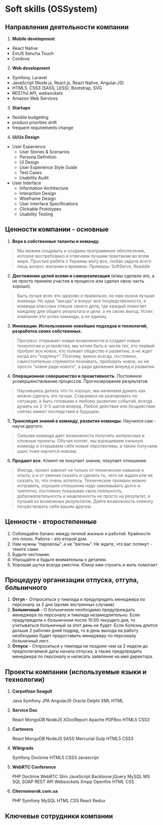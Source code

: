 # Soft skills (OSSystem)

## Направления деятельности компании

1. **Mobile development**
  * React Native
  * ExtJS Sencha Touch
  * Cordova

2. **Web development**
  * Symfony, Laravel
  * JavaScript (Node.js, React.js, React Native, Angular.JS)
  * HTML5, CSS3 (SASS, LESS), Bootstrap, SVG
  * RESTful API, websockets
  * Amazon Web Services

3. **Startups**
  * flexible budgeting
  * product priorities shift
  * frequent requirements change
  
4. **Ui/Ux Design**
  * User Experience
    * User Stories & Scenarios
    * Persona Definition
    * UI Design
    * User Experience Style Guide
    * Test Cases
    * Usability Audit
  * User Interface
    * Information Architecture
    * Interaction Design
    * Wireframe Design
    * User Interface Specifications
    * Clickable Prototypes
    * Usability Testing

## Ценности компании - основные

1. **Вера в собственные таланты и команду.** 

> Мы можем создавать и создаем программное обеспечение, которое востребовано и отвечаем лучшим практикам во всем мире. 
> Простые ребята с Украины могу все, любая задача всего лишь вопрос желания и времени.
> Примеры: SoftServe, Readdle


2. **Достижение целей всеми и самореализация** (я/мы сделали это, а не просто приняли участие в процессе 
или сделал свою часть хорошо).

> Быть лучше всех это здорово и правильно, но нам нужна лучшая команда. 
> Не одна “звезда” и вокруг все посредственности, а команда классных спецов своего дела, где каждый помогает каждому 
> для общего результата и цели, а не своих выгод. Успех компании это успех команды, а не единиц

3. **Инновации. Использование новейших подходов и технологий, разработка своих собственных.**

> Прогресс открывает новые возможности и создает новые технологии и устройства, мы хотим быть в числе тех, 
> кто первый пробует все новое, кто толкает общество к развитию, а не ждет когда его “подтянут”. 
> Поэтому, важно всегда, постоянно, самостоятельно стремится познавать, пробовать новое, но не просто “новое ради нового”,
> а ради движения вперед и развития.

4. **Операционное совершенство и проактивность.** Постоянное усовершенствование процессов. Прогнозирование результатов.

> Научившись делать что-то хорошо, мы начинаем думать как можно сделать это лучше. 
> Стараемся не реагировать по ситуации, а быть готовыми к любому развитию событий, всегда думать на 2-3-5 шагов вперед. 
> Любое действие или бездействие сейчас имеют последствия в будущем.

5. **Трансляция знаний в команду, развитие команды.** Научился сам - научи другого.

> Сильная команда дает возможность получить интересные и сложные проекты. 
> Обучая коллег, мы взращиваем сильную команду и открываем себе новые перспективы, а также получаем шанс тоже научится новому.

6. **Продают все.** Клиент не покупает знание, покупает отношения.

> Иногда, проект зависит не только от технических навыков и опыта, а и от умения сказать и сделать то, 
> чего не ждали или не сказать то, что очень хотелось. Технические промахи можно исправить, хорошее отношение 
> надо завоевывать долго и трепетно, постоянно показывая свою лояльность, доброжелательность и нацеленность 
> не просто на результат, а лучший из возможных результатов. Дайте возможность клиенту почувствовать себя вашим другом.

## Ценности - второстепенные

1. Соблюдайте баланс между личной жизнью и работой. Крайности это плохо. Работа - это второй дом.
2. Нам нужны “паровозы”, а не “вагоны”. Не ждите, что вас потянут - тяните сами.
3. Будьте честными.
4. Упрощайте и будьте внимательны к деталям.
5. Хорошая шутка всегда уместна. Юмор нам строить и жить помогает.

## Процедуру организации отпуска, отгула, больничного

1. **Отгул** - Отпроситься у тимлида и предупредить менеджера по персоналу за 2 дня (кроме экстренных случаев)
2. **Больничный** - О больничном необходимо предупреждать менеджера по персоналу и тимлида незамедлительно. Если  предупредили о больничном после 10:00 текущего дня, то учитываться больничный за этот день не будет. Если болезнь длится дольше 2 рабочих дней подряд, то в день выхода на работу необходимо будет предоставить менеджеру по персоналу больничный лист.
3. **Отпуск** - Отпроситься у тимлида не позднее чем за 2 недели до предполагаемой даты начала отпуска, а также предупредить менеджера по персоналу и написать заявление на имя директора.


## Проекты компании (используемые языки и технологии)

1. **Carpathian Seagull**

   Java Symfony JPA AngularJS Oracle Delphi XML HTML
   
2. **Service Doc**

   React MongoDB NodeJS XDocReport Apache PDFBox HTML5 CSS3
   
3. **Cartovera**

   React MongoDB NodeJS SASS Mercurial Gulp HTML5 CSS3
   
4. **Wikigrads**

   Symfony Doctrine HTML5 CSS3 Javascript
   
5. **WebRTC Сonference**

   PHP Doctrine WebRTC Slim JavaScript Backbone jQuery MySQL MS SQL SOAP REST API Websockets Xmpp Openfire HTML CSS
   
6. **Chernomorsk.com.ua**

   PHP Symfony MySQL HTML CSS React Redux

## Ключевые сотрудники компании
